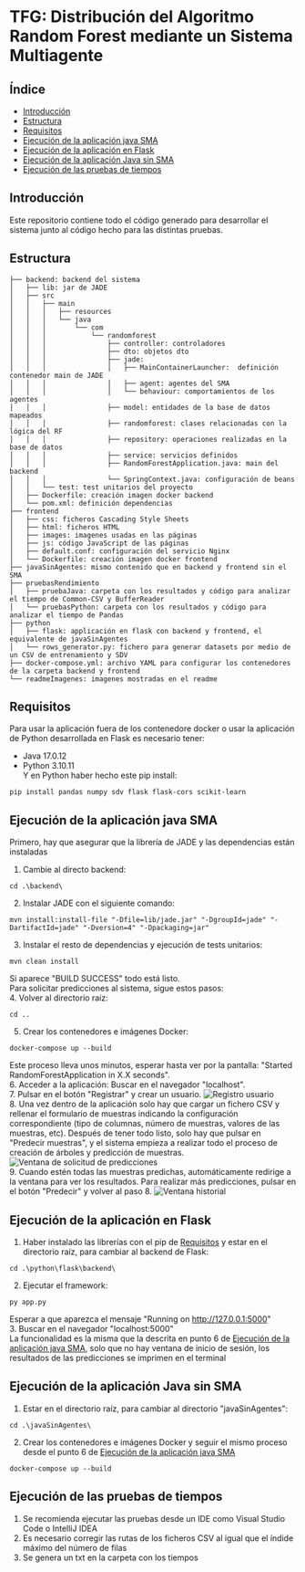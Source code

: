 # TFG: Distribución del Algoritmo Random Forest mediante un Sistema Multiagente

## Índice
- [Introducción](#introduccion)
- [Estructura](#estructura)
- [Requisitos](#requisitos)
- [Ejecución de la aplicación java SMA](#ejecución-de-la-aplicación-java-sma)
- [Ejecución de la aplicación en Flask](#ejecución-de-la-aplicación-en-flask)
- [Ejecución de la aplicación Java sin SMA](#ejecución-de-la-aplicación-java-sin-sma)
- [Ejecución de las pruebas de tiempos](#ejecución-de-las-pruebas-de-tiempos)

## Introducción

Este repositorio contiene todo el código generado para desarrollar el sistema junto al código hecho para las distintas pruebas.

## Estructura
```
├── backend: backend del sistema  
│   ├── lib: jar de JADE  
│   ├── src  
│   │   ├── main  
│   │   │   ├── resources  
│   │   │   └── java  
│   │   │       └── com  
│   │   │           └── randomforest  
│   │   │               ├── controller: controladores  
│   │   │               ├── dto: objetos dto  
│   │   │               ├── jade:   
│   │   │               │   ├── MainContainerLauncher:  definición contenedor main de JADE  
│   │   │               │   ├── agent: agentes del SMA  
│   │   │               │   └── behaviour: comportamientos de los agentes  
│   │   │               ├── model: entidades de la base de datos mapeados  
│   │   │               ├── randomforest: clases relacionadas con la lógica del RF  
│   │   │               ├── repository: operaciones realizadas en la base de datos  
│   │   │               ├── service: servicios definidos  
│   │   │               ├── RandomForestApplication.java: main del backend  
│   │   │               └── SpringContext.java: configuración de beans  
│   │   └── test: test unitarios del proyecto  
│   ├── Dockerfile: creación imagen docker backend   
│   └── pom.xml: definición dependencias  
├── frontend  
│   ├── css: ficheros Cascading Style Sheets 
│   ├── html: ficheros HTML  
│   ├── images: imagenes usadas en las páginas  
│   ├── js: código JavaScript de las páginas  
│   ├── default.conf: configuración del servicio Nginx  
│   └── Dockerfile: creación imagen docker frontend   
├── javaSinAgentes: mismo contenido que en backend y frontend sin el SMA  
├── pruebasRendimiento 
│   ├── pruebaJava: carpeta con los resultados y código para analizar el tiempo de Common-CSV y BufferReader  
│   └── pruebasPython: carpeta con los resultados y código para analizar el tiempo de Pandas  
├── python  
│   ├── flask: applicación en flask con backend y frontend, el equivalente de javaSinAgentes  
│   └── rows_generator.py: fichero para generar datasets por medio de un CSV de entrenamiento y SDV 
├── docker-compose.yml: archivo YAML para configurar los contenedores de la carpeta backend y frontend  
└── readmeImagenes: imagenes mostradas en el readme
```

## Requisitos
Para usar la aplicación fuera de los contenedore docker o usar la aplicación de Python desarrollada en Flask es necesario tener:
- Java 17.0.12
- Python 3.10.11  
Y en Python haber hecho este pip install:
```
pip install pandas numpy sdv flask flask-cors scikit-learn
```

## Ejecución de la aplicación java SMA
Primero, hay que asegurar que la librería de JADE y las dependencias están instaladas
1. Cambie al directo backend:
```
cd .\backend\
```
2. Instalar JADE con el siguiente comando:
```
mvn install:install-file "-Dfile=lib/jade.jar" "-DgroupId=jade" "-DartifactId=jade" "-Dversion=4" "-Dpackaging=jar"
```
3. Instalar el resto de dependencias y ejecución de tests unitarios:  
```
mvn clean install
```
Si aparece "BUILD SUCCESS" todo está listo.  
Para solicitar predicciones al sistema, sigue estos pasos:  
4. Volver al directorio raíz:
```
cd ..
```
5. Crear los contenedores e imágenes Docker:
```
docker-compose up --build
```
Este proceso lleva unos minutos, esperar hasta ver por la pantalla: "Started RandomForestApplication in X.X seconds".  
6. Acceder a la aplicación: Buscar en el navegador "localhost".  
7. Pulsar en el botón "Registrar" y crear un usuario. ![Registro usuario](readmeImagenes/registro.png)  
8. Una vez dentro de la aplicación solo hay que cargar un fichero CSV y rellenar el formulario de muestras indicando la configuración correspondiente (tipo de columnas, número de muestras, valores de las muestras, etc). Después de tener todo listo, solo hay que pulsar en "Predecir muestras", y el sistema empieza a realizar todo el proceso de creación de árboles y predicción de muestras. ![Ventana de solicitud de predicciones](readmeImagenes/prediccion.png)    
9. Cuando estén todas las muestras predichas, automáticamente redirige a la ventana para ver los resultados. Para realizar más predicciones, pulsar en el botón "Predecir" y volver al paso 8. ![Ventana historial](readmeImagenes/historial.png)    

## Ejecución de la aplicación en Flask
1. Haber instalado las librerías con el pip de [Requisitos](#requisitos) y estar en el directorio raíz, para cambiar al backend de Flask:
```
cd .\python\flask\backend\
```
2. Ejecutar el framework:
```
py app.py
```
Esperar a que aparezca el mensaje "Running on http://127.0.0.1:5000"  
3. Buscar en el navegador "localhost:5000"  
La funcionalidad es la misma que la descrita en punto 6 de [Ejecución de la aplicación java SMA](#ejecución-de-la-aplicación-java-sma), solo que no hay ventana de inicio de sesión, los resultados de las predicciones se imprimen en el terminal  

## Ejecución de la aplicación Java sin SMA
1. Estar en el directorio raíz, para cambiar al directorio "javaSinAgentes":
```
cd .\javaSinAgentes\
```
2. Crear los contenedores e imágenes Docker y seguir el mismo proceso desde el punto 6 de [Ejecución de la aplicación java SMA](#ejecución-de-la-aplicación-java-sma)  
```
docker-compose up --build
```
## Ejecución de las pruebas de tiempos
1. Se recomienda ejecutar las pruebas desde un IDE como Visual Studio Code o IntelliJ IDEA
2. Es necesario corregir las rutas de los ficheros CSV al igual que el índide máximo del número de filas
3. Se genera un txt en la carpeta con los tiempos  
